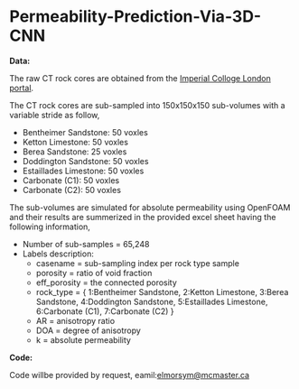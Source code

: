 # Permeability-Prediction-Via-3D-CNN

**Data:**

The raw CT rock cores are obtained from the [Imperial Colloge London portal](https://www.imperial.ac.uk/earth-science/research/research-groups/pore-scale-modelling/micro-ct-images-and-networks/).

The CT rock cores are sub-sampled into 150x150x150 sub-volumes with a variable stride as follow,
  - Bentheimer Sandstone:  50 voxles 
  - Ketton Limestone:      50 voxles
  - Berea Sandstone:       25 voxles
  - Doddington Sandstone:  50 voxles 
  - Estaillades Limestone: 50 voxles
  - Carbonate (C1):        50 voxles
  - Carbonate (C2):        50 voxles


The sub-volumes are simulated for absolute permeability using OpenFOAM and their results are summerized in the provided excel sheet having the following information,

 - Number of sub-samples = 65,248
 - Labels description:
    - casename = sub-sampling index per rock type sample
    - porosity = ratio of void fraction
    - eff_porosity = the connected porosity
    - rock_type = {
                   1:Bentheimer Sandstone, 
                   2:Ketton Limestone, 
                   3:Berea Sandstone, 
                   4:Doddington Sandstone, 
                   5:Estaillades Limestone, 
                   6:Carbonate (C1), 
                   7:Carbonate (C2)
                   }
    - AR = anisotropy ratio
    - DOA = degree of anisotropy
    - k = absolute permeability

**Code:**

Code willbe provided by request, eamil:elmorsym@mcmaster.ca

